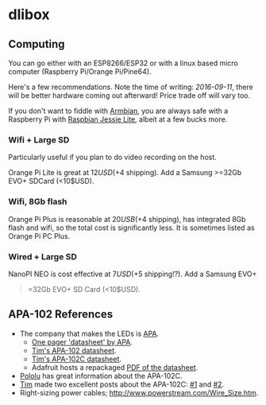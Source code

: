 # dlibox


## Computing

You can go either with an ESP8266/ESP32 or with a linux based micro computer
(Raspberry Pi/Orange Pi/Pine64).

Here's a few recommendations. Note the time of writing: *2016-09-11*, there will
be better hardware coming out afterward! Price trade off will vary too.

If you don't want to fiddle with [Armbian](http://www.armbian.com), you are
always safe with a Raspberry Pi with [Raspbian Jessie
Lite](http://raspbian.org/), albeit at a few bucks more.


### Wifi + Large SD

Particularly useful if you plan to do video recording on the host.

Orange Pi Lite is great at 12$USD (+4$ shipping). Add a Samsung >=32Gb EVO+
SDCard (<10$USD).


### Wifi, 8Gb flash

Orange Pi Plus is reasonable at 20$USB (+4$ shipping), has integrated 8Gb flash
and wifi, so the total cost is significantly less. It is sometimes listed as
Orange Pi PC Plus.


### Wired + Large SD

NanoPI NEO is cost effective at 7$USD (+5$ shipping!?). Add a Samsung EVO+
>=32Gb EVO+ SD Card (<10$USD).


## APA-102 References

- The company that makes the LEDs is
  [APA](http://www.neon-world.com/patent_en.html).
  - [One pager 'datasheet' by APA](http://www.neon-world.com/pdf/led.pdf).
  - [Tim's APA-102 datasheet](https://cpldcpu.files.wordpress.com/2014/08/apa-102-super-led-specifications-2013-en.pdf).
  - [Tim's APA-102C datasheet](https://cpldcpu.files.wordpress.com/2014/08/apa-102c-super-led-specifications-2014-en.pdf).
  - Adafruit hosts a repackaged [PDF of the
    datasheet](https://www.adafruit.com/datasheets/APA102.pdf).
- [Pololu](http://www.neon-world.com/patent_en.html) has great information about
  the APA-102C.
- [Tim](https://github.com/cpldcpu) made two excellent posts about the APA-102C:
  [#1](https://cpldcpu.wordpress.com/2014/08/27/apa102/) and
  [#2](https://cpldcpu.wordpress.com/2014/11/30/understanding-the-apa102-superled/).
- Right-sizing power cables; http://www.powerstream.com/Wire_Size.htm.
